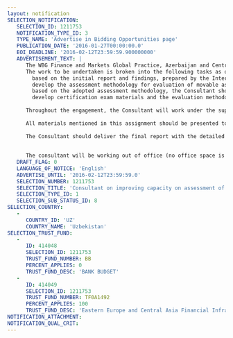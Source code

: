 ```yaml
---
layout: notification
SELECTION_NOTIFICATION: 
   SELECTION_ID: 1211753
   NOTIFICATION_TYPE_ID: 3
   TYPE_NAME: 'Advertise in Bidding Opportunities page'
   PUBLICATION_DATE: '2016-01-27T00:00:00.0'
   EOI_DEADLINE: '2016-02-12T23:59:59.900000000'
   ADVERTISEMENT_TEXT: |
      The WBG Finance and Markets Global Practice, Azerbaijan and Central Asia Financial Infrastructure Advisory Services (ACAFI) Project has supported secured transaction reform in Uzbekistan to promote development of modern movable financing in the country (hereinafter  Project country). Eventually this reform will increase affordability of finance to SMEs and population in Project country. In this regard, it is necessary to train financial institutions on how to expand on operations via Movable Asset-Based Lending (MABL). So the Project seeks for a Consultant that will be able to, conduct the special training program for local appraisers on how to assess movables in accordance with the best international practices and international standards. The Consultant should be primary responsible for all the deliverables while it may be needed to attract additional consultant to support his activity under this assignment. 
      The work to be undertaken is broken into the following tasks as outlined below: 
      	based on the initial report and findings, prepared by the International consultants collect  necessary data and analyze the current legislative/regulatory/methodological materials  to evaluate the gaps and discrepancies with the international practices. The collected information is needed is needed to understand the way how to prepare and implement the local methodology for assessing movable assets. This data is also needed to develop training/certification materials to train local appraisers to evaluate movable assets. In case a survey is needed for additional data, the Consultant will be responsible for developing questioners, analyzing collected data and preparing the report with findings;
      	develop the assessment methodology for evaluation of movable assets (accounts receivable, inventory, stored goods, equipment and all other types of movables), lead the discussion with the Government agencies, private stakeholders, professional associations to prepare the methodology, which responds all market needs. The Consultant will be responsible for supporting the dialogue  for the methodology adoption;
      	based on the adopted assessment methodology, the Consultant should develop full package of training materials including: assessment of the targeted audience, development of the training program for trainers of appraisers (TOT) and trainers of appraisers (TOT) and training plan. The training program should include key aspects for assessing main types of movable assets (account receivables, inventory, stored goods, equipment, fertilizers, crops, agricultural machinery, warehouse receipts etc.);
      	develop certification exam materials and the evaluation methodology.
      
      Throughout the engagement, the Consultant will work under the supervision and guidance of the IFC Global Secured transaction specialist and local project officers. 
      
      All materials mentioned in this assignment should be presented to IFC in Russian.
      
      The Consultant should deliver the final report with the detailed description of the works, done and the results achieved, which should be accompanies with the full package of the materials developed.
      
       
      The consultant will be working out of office (no office space is provided for the Consultant), with the Contract duration 130 work days.
   DRAFT_FLAG: 0
   LANGUAGE_OF_NOTICE: 'English'
   ADVERTISE_UNTIL: '2016-02-12T23:59:59.0'
   SELECTION_NUMBER: 1211753
   SELECTION_TITLE: 'Consultant on improving capacity on assessment of movables'
   SELECTION_TYPE_ID: 1
   SELECTION_SUB_STATUS_ID: 8
SELECTION_COUNTRY: 
   - 
      COUNTRY_ID: 'UZ'
      COUNTRY_NAME: 'Uzbekistan'
SELECTION_TRUST_FUND: 
   - 
      ID: 414048
      SELECTION_ID: 1211753
      TRUST_FUND_NUMBER: BB
      PERCENT_APPLIES: 0
      TRUST_FUND_DESC: 'BANK BUDGET'
   - 
      ID: 414049
      SELECTION_ID: 1211753
      TRUST_FUND_NUMBER: TF0A1492
      PERCENT_APPLIES: 100
      TRUST_FUND_DESC: 'Eastern Europe and Central Asia Financial Infrastructure'
NOTIFICATION_ATTACHMENT: 
NOTIFICATION_QUAL_CRIT: 
---
```

